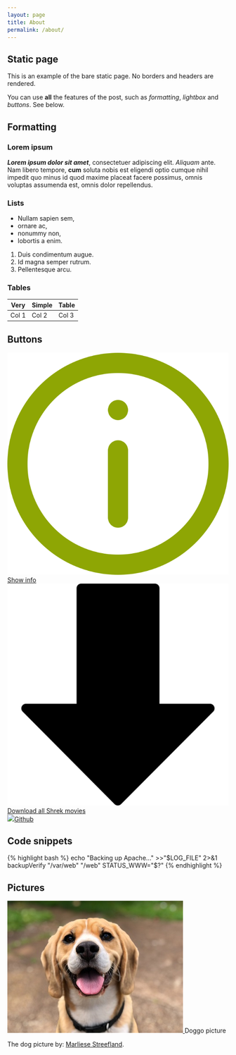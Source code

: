 ```yaml
---
layout: page
title: About
permalink: /about/
---
```


## Static page
This is an example of the bare static page. No borders and headers are rendered.

You can use **all** the features of the post, such as *formatting*, *lightbox* and *buttons*. See below.

## Formatting
### Lorem ipsum
***Lorem ipsum dolor sit amet***, consectetuer adipiscing elit. *Aliquam* ante. Nam libero tempore, **cum** soluta nobis est eligendi optio cumque nihil impedit quo minus id quod maxime placeat facere possimus, omnis voluptas assumenda est, omnis dolor repellendus. 

### Lists

- Nullam sapien sem, 
- ornare ac, 
- nonummy non, 
- lobortis a enim. 

1. Duis condimentum augue.
2. Id magna semper rutrum. 
3. Pellentesque arcu. 

### Tables

| Very | Simple | Table|
|------|--------|------|
|Col 1  | Col 2  | Col 3|

## Buttons
<div class='sx-button'>
  <a href='https://www.example.com/' class='sx-button__content red'>
    <img src='/assets/img/icons/info.svg'/>Show info
  </a>
</div>
<div class='sx-button'>
  <a href='https://www.example.com/' class='sx-button__content green'>
    <img src='/assets/img/icons/down_arrow.svg'/>Download all Shrek movies
  </a>
</div>
<div class='sx-button'>
  <a href='https://github.com/andreondra/jekyll-theme-simplex' class='sx-button__content blue'>
    <img src='/assets/img/icons/logo.svg'/>Github
  </a>
</div>

## Code snippets

{% highlight bash %}
echo "Backing up Apache..." >>"$LOG_FILE" 2>&1
backupVerify "/var/web" "/web"
STATUS_WWW="$?"
{% endhighlight %}

## Pictures
<div class="sx-center">
    <div class="sx-picture">
    <a href="/assets/img/posts/doggo2.jpg" data-lity>
        <img src="/assets/img/posts/doggo2_thumb.jpg"/>
    </a>
    <span class="sx-subtitle">Doggo picture</span>
    </div>
</div>

The dog picture by: [Marliese Streefland](https://unsplash.com/photos/2l0CWTpcChI).
